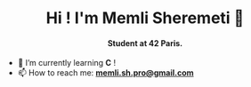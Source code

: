<h1 align="center"> Hi ! I'm Memli Sheremeti 👋</h1>
<h4 align="center"> Student at 42 Paris.</h4>

- 🌱 I’m currently learning **C** !
- 📫 How to reach me: **memli.sh.pro@gmail.com**

<!--
**Memli-Sheremeti/Memli-Sheremeti** is a ✨ _special_ ✨ repository because its `README.md` (this file) appears on your GitHub profile.

Here are some ideas to get you started:

- 🔭 I’m currently working on ...
- 🌱 I’m currently learning ...
- 👯 I’m looking to collaborate on ...
- 🤔 I’m looking for help with ...
- 💬 Ask me about ...
- 📫 How to reach me: ...
- 😄 Pronouns: ...
- ⚡ Fun fact: ...
-->
